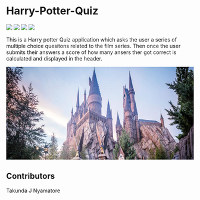 # Harry-Potter-Quiz


[<img src="https://img.shields.io/badge/HTML-red.svg?logo=LOGO">](<LINK>)
[<img src="https://img.shields.io/badge/CSS-blue.svg?logo=LOGO">](<LINK>)
[<img src="https://img.shields.io/badge/JAVASCRIPT-yellow.svg?logo=LOGO">](<LINK>)
[<img src="https://img.shields.io/badge/MATERIALIZE-pink.svg?logo=LOGO">](<LINK>)

This is a Harry potter Quiz application which asks the user a series of multiple choice quesitons related to the film series. Then once the user submits their answers a score of how many ansers ther got correct is calculated and displayed in the header.

<img src="/hogsmede-desk-banner.jpeg" alt="MarineGEO circle logo" style="height: 250px; width:100%;"/>


## Contributors
Takunda J Nyamatore
